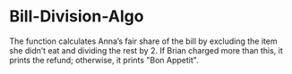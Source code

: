 # Bill-Division-Algo
The function calculates Anna’s fair share of the bill by excluding the item she didn’t eat and dividing the rest by 2. If Brian charged more than this, it prints the refund; otherwise, it prints "Bon Appetit".
